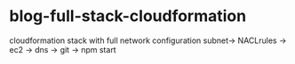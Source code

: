 # blog-full-stack-cloudformation
cloudformation stack with full network configuration subnet-> NACLrules -> ec2 -> dns -> git -> npm start
